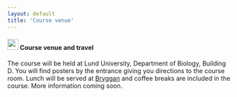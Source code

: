 ```yaml
---
layout: default
title: 'Course venue'
---
```


#### <img border="0" src="https://www.svgrepo.com/show/4199/placeholder-on-a-map.svg" width="25" height="25"> Course venue and travel

The course will be held at Lund University, Department of Biology, Building D. You will find posters by the entrance giving you directions to the course room. Lunch will be served at [Bryggan][1] and coffee breaks are included in the course. More information coming soon.

[1]: https://www.bryggancafe.se/